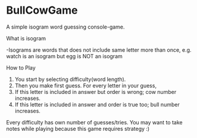 # BullCowGame
A simple isogram word guessing console-game.

What is isogram

-Isograms are words that does not include same letter more than once, e.g. watch is an isogram but egg is NOT an isogram

How to Play
1) You start by selecting difficulty(word length).
2) Then you make first guess.
For every letter in your guess,
3) If this letter is included in answer but order is wrong; cow number increases.
4) If this letter is included in answer and order is true too; bull number increases.

Every difficulty has own number of guesses/tries.
You may want to take notes while playing because this game requires strategy :)
